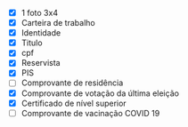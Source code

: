 - [x] 1 foto 3x4
- [x] Carteira de trabalho
- [x] Identidade
- [x] Titulo
- [x] cpf
- [x] Reservista
- [x] PIS
- [ ] Comprovante de residência
- [x] Comprovante de votação da última eleição
- [x] Certificado de nível superior
- [ ] Comprovante de vacinação COVID 19